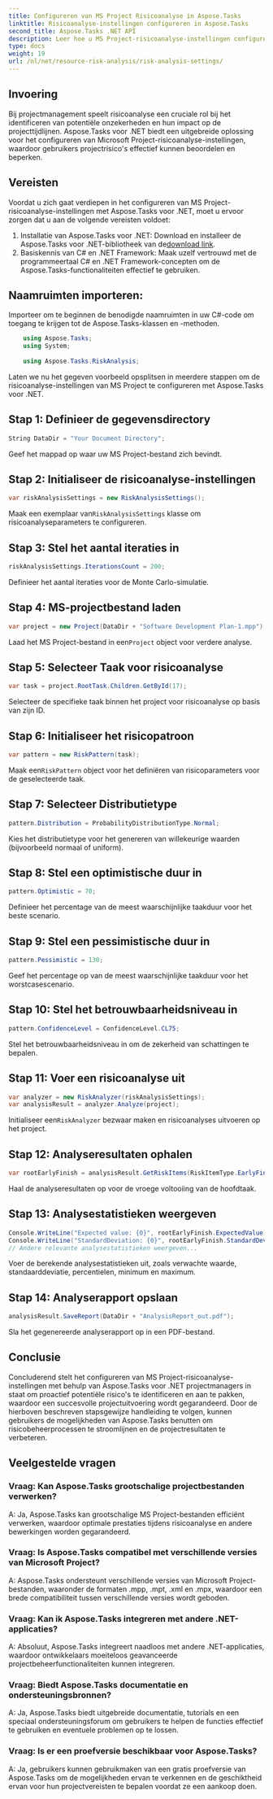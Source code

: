 ```yaml
---
title: Configureren van MS Project Risicoanalyse in Aspose.Tasks
linktitle: Risicoanalyse-instellingen configureren in Aspose.Tasks
second_title: Aspose.Tasks .NET API
description: Leer hoe u MS Project-risicoanalyse-instellingen configureert met Aspose.Tasks voor .NET. Verbeter de efficiëntie van projectmanagement met geavanceerde risicobeoordelingstechnieken.
type: docs
weight: 19
url: /nl/net/resource-risk-analysis/risk-analysis-settings/
---
```

## Invoering
Bij projectmanagement speelt risicoanalyse een cruciale rol bij het identificeren van potentiële onzekerheden en hun impact op de projecttijdlijnen. Aspose.Tasks voor .NET biedt een uitgebreide oplossing voor het configureren van Microsoft Project-risicoanalyse-instellingen, waardoor gebruikers projectrisico's effectief kunnen beoordelen en beperken.
## Vereisten

Voordat u zich gaat verdiepen in het configureren van MS Project-risicoanalyse-instellingen met Aspose.Tasks voor .NET, moet u ervoor zorgen dat u aan de volgende vereisten voldoet:
1.  Installatie van Aspose.Tasks voor .NET: Download en installeer de Aspose.Tasks voor .NET-bibliotheek van de[download link](https://releases.aspose.com/tasks/net/).
2. Basiskennis van C# en .NET Framework: Maak uzelf vertrouwd met de programmeertaal C# en .NET Framework-concepten om de Aspose.Tasks-functionaliteiten effectief te gebruiken.

## Naamruimten importeren:
Importeer om te beginnen de benodigde naamruimten in uw C#-code om toegang te krijgen tot de Aspose.Tasks-klassen en -methoden.
```csharp
    using Aspose.Tasks;
    using System;
    
    using Aspose.Tasks.RiskAnalysis;
```

Laten we nu het gegeven voorbeeld opsplitsen in meerdere stappen om de risicoanalyse-instellingen van MS Project te configureren met Aspose.Tasks voor .NET.
## Stap 1: Definieer de gegevensdirectory
```csharp
String DataDir = "Your Document Directory";
```
Geef het mappad op waar uw MS Project-bestand zich bevindt.
## Stap 2: Initialiseer de risicoanalyse-instellingen
```csharp
var riskAnalysisSettings = new RiskAnalysisSettings();
```
 Maak een exemplaar van`RiskAnalysisSettings` klasse om risicoanalyseparameters te configureren.
## Stap 3: Stel het aantal iteraties in
```csharp
riskAnalysisSettings.IterationsCount = 200;
```
Definieer het aantal iteraties voor de Monte Carlo-simulatie.
## Stap 4: MS-projectbestand laden
```csharp
var project = new Project(DataDir + "Software Development Plan-1.mpp");
```
 Laad het MS Project-bestand in een`Project` object voor verdere analyse.
## Stap 5: Selecteer Taak voor risicoanalyse
```csharp
var task = project.RootTask.Children.GetById(17);
```
Selecteer de specifieke taak binnen het project voor risicoanalyse op basis van zijn ID.
## Stap 6: Initialiseer het risicopatroon
```csharp
var pattern = new RiskPattern(task);
```
 Maak een`RiskPattern` object voor het definiëren van risicoparameters voor de geselecteerde taak.
## Stap 7: Selecteer Distributietype
```csharp
pattern.Distribution = ProbabilityDistributionType.Normal;
```
Kies het distributietype voor het genereren van willekeurige waarden (bijvoorbeeld normaal of uniform).
## Stap 8: Stel een optimistische duur in
```csharp
pattern.Optimistic = 70;
```
Definieer het percentage van de meest waarschijnlijke taakduur voor het beste scenario.
## Stap 9: Stel een pessimistische duur in
```csharp
pattern.Pessimistic = 130;
```
Geef het percentage op van de meest waarschijnlijke taakduur voor het worstcasescenario.
## Stap 10: Stel het betrouwbaarheidsniveau in
```csharp
pattern.ConfidenceLevel = ConfidenceLevel.CL75;
```
Stel het betrouwbaarheidsniveau in om de zekerheid van schattingen te bepalen.
## Stap 11: Voer een risicoanalyse uit
```csharp
var analyzer = new RiskAnalyzer(riskAnalysisSettings);
var analysisResult = analyzer.Analyze(project);
```
 Initialiseer een`RiskAnalyzer` bezwaar maken en risicoanalyses uitvoeren op het project.
## Stap 12: Analyseresultaten ophalen
```csharp
var rootEarlyFinish = analysisResult.GetRiskItems(RiskItemType.EarlyFinish).Get(project.RootTask);
```
Haal de analyseresultaten op voor de vroege voltooiing van de hoofdtaak.
## Stap 13: Analysestatistieken weergeven
```csharp
Console.WriteLine("Expected value: {0}", rootEarlyFinish.ExpectedValue);
Console.WriteLine("StandardDeviation: {0}", rootEarlyFinish.StandardDeviation);
// Andere relevante analysestatistieken weergeven...
```
Voer de berekende analysestatistieken uit, zoals verwachte waarde, standaarddeviatie, percentielen, minimum en maximum.
## Stap 14: Analyserapport opslaan
```csharp
analysisResult.SaveReport(DataDir + "AnalysisReport_out.pdf");
```
Sla het gegenereerde analyserapport op in een PDF-bestand.

## Conclusie
Concluderend stelt het configureren van MS Project-risicoanalyse-instellingen met behulp van Aspose.Tasks voor .NET projectmanagers in staat om proactief potentiële risico's te identificeren en aan te pakken, waardoor een succesvolle projectuitvoering wordt gegarandeerd. Door de hierboven beschreven stapsgewijze handleiding te volgen, kunnen gebruikers de mogelijkheden van Aspose.Tasks benutten om risicobeheerprocessen te stroomlijnen en de projectresultaten te verbeteren.
## Veelgestelde vragen
### Vraag: Kan Aspose.Tasks grootschalige projectbestanden verwerken?
A: Ja, Aspose.Tasks kan grootschalige MS Project-bestanden efficiënt verwerken, waardoor optimale prestaties tijdens risicoanalyse en andere bewerkingen worden gegarandeerd.
### Vraag: Is Aspose.Tasks compatibel met verschillende versies van Microsoft Project?
A: Aspose.Tasks ondersteunt verschillende versies van Microsoft Project-bestanden, waaronder de formaten .mpp, .mpt, .xml en .mpx, waardoor een brede compatibiliteit tussen verschillende versies wordt geboden.
### Vraag: Kan ik Aspose.Tasks integreren met andere .NET-applicaties?
A: Absoluut, Aspose.Tasks integreert naadloos met andere .NET-applicaties, waardoor ontwikkelaars moeiteloos geavanceerde projectbeheerfunctionaliteiten kunnen integreren.
### Vraag: Biedt Aspose.Tasks documentatie en ondersteuningsbronnen?
A: Ja, Aspose.Tasks biedt uitgebreide documentatie, tutorials en een speciaal ondersteuningsforum om gebruikers te helpen de functies effectief te gebruiken en eventuele problemen op te lossen.
### Vraag: Is er een proefversie beschikbaar voor Aspose.Tasks?
A: Ja, gebruikers kunnen gebruikmaken van een gratis proefversie van Aspose.Tasks om de mogelijkheden ervan te verkennen en de geschiktheid ervan voor hun projectvereisten te bepalen voordat ze een aankoop doen.